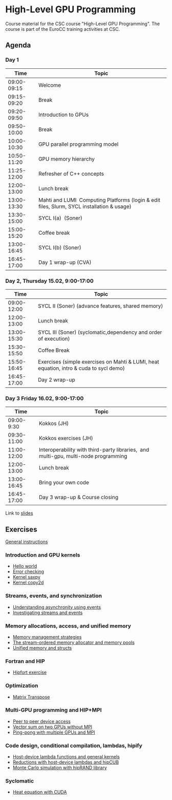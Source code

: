 # High-Level GPU Programming

Course material for the CSC course "High-Level GPU Programming". The course is
part of the EuroCC training activities at CSC.

## Agenda

### Day 1

| Time | Topic |
| ---- | ----- |
| 09:00-09:15 | Welcome 
| 09:15-09:20 | Break 
| 09:20-09:50 | Introduction to GPUs
| 09:50-10:00 | Break 
| 10:00-10:30 | GPU parallel programming model
| 10:50-11:20 | GPU memory hierarchy
| 11:25-12:00 | Refresher of C++ concepts
| 12:00-13:00 | Lunch break
| 13:00-13:30 | Mahti and LUMI  Computing Platforms (login & edit files, Slurm, SYCL installation & usage)
| 13:30-15:00 | SYCL I(a)  (Soner) 
| 15:00-15:20 | Coffee break
| 13:00-16:45 | SYCL I(b) (Soner) 
| 16:45-17:00 | Day 1 wrap-up (CVA)

### Day 2, Thursday 15.02, 9:00-17:00

| Time | Topic |
| ---- | ----- |
| 09:00-12:00 | SYCL II (Soner) (advance features, shared memory)
| 12:00-13:00 | Lunch break
| 13:00-15:30 | SYCL III (Soner) (syclomatic,dependency and order of execution)
| 15:30-15:50 | Coffee Break
| 15:50-16:45 | Exercises (simple exercises on Mahti & LUMI, heat equation, intro & cuda to sycl demo)   
| 16:45-17:00 | Day 2 wrap-up

### Day 3 Friday 16.02, 9:00-17:00

| Time | Topic |
| ---- | ----- |
| 09:00-9:30  | Kokkos (JH)
| 09:30-11:00 | Kokkos exercises (JH)
| 11:00-12:00 | Interoperability with third-party libraries,  and multi-gpu, multi-node programming
| 12:00-13:00 | Lunch break
| 13:00-16:45 | Bring your own code
| 16:45-17:00 | Day 3 wrap-up & Course closing


Link to [slides](https://kannu.csc.fi/s/gZSBE8DbeEKZjRw)
## Exercises

[General instructions](exercise-instructions.md)

### Introduction and GPU kernels

- [Hello world](kernels/01-hello-world)
- [Error checking](kernels/02-error-checking)
- [Kernel saxpy](kernels/03-kernel-saxpy)
- [Kernel copy2d](kernels/04-kernel-copy2d)

### Streams, events, and synchronization

- [Understanding asynchronity using events](streams/01-event-record)
- [Investigating streams and events](streams/02-concurrency)

### Memory allocations, access, and unified memory

- [Memory management strategies](memory/01-prefetch)
- [The stream-ordered memory allocator and memory pools](memory/02-mempools)
- [Unified memory and structs](memory/03-struct)

### Fortran and HIP

- [Hipfort exercise](hipfort)

### Optimization

- [Matrix Transpose](optimization/01-matrix_transpose)

### Multi-GPU programming and HIP+MPI

- [Peer to peer device access](multi-gpu/01-p2pcopy)
- [Vector sum on two GPUs without MPI](multi-gpu/02-vector-sum)
- [Ping-pong with multiple GPUs and MPI](multi-gpu/03-mpi)

### Code design, conditional compilation, lambdas, hipify

- [Host-device lambda functions and general kernels](lambdas/01-lambda)
- [Reductions with host-device lambdas and hipCUB](lambdas/02-reduction)
- [Monte Carlo simulation with hipRAND library](lambdas/03-hipify)

### Syclomatic
- [Heat equation with CUDA](bonus/heat-equation)
 
